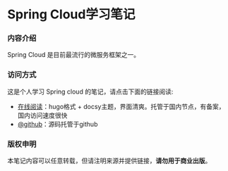 # Spring Cloud学习笔记

### 内容介绍

Spring Cloud 是目前最流行的微服务框架之一。

### 访问方式

这是个人学习 Spring cloud 的笔记，请点击下面的链接阅读:

- [在线阅读](https://skyao.net/learning-spring-cloud/)：hugo格式 + docsy主题，界面清爽。托管于国内节点，有备案，国内访问速度很快
- [@github](https://github.com/skyao/learning-spring-cloud/)：源码托管于github

### 版权申明

本笔记内容可以任意转载，但请注明来源并提供链接，**请勿用于商业出版**。

